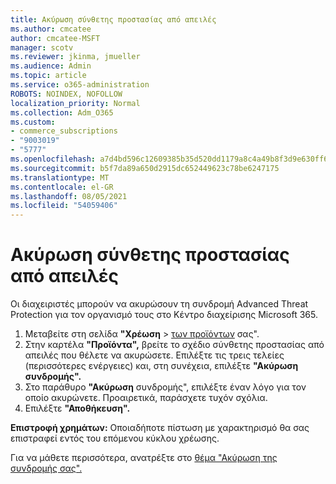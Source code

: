```yaml
---
title: Ακύρωση σύνθετης προστασίας από απειλές
ms.author: cmcatee
author: cmcatee-MSFT
manager: scotv
ms.reviewer: jkinma, jmueller
ms.audience: Admin
ms.topic: article
ms.service: o365-administration
ROBOTS: NOINDEX, NOFOLLOW
localization_priority: Normal
ms.collection: Adm_O365
ms.custom:
- commerce_subscriptions
- "9003019"
- "5777"
ms.openlocfilehash: a7d4bd596c12609385b35d520dd1179a8c4a49b8f3d9e630ff6c3cf1acaae761
ms.sourcegitcommit: b5f7da89a650d2915dc652449623c78be6247175
ms.translationtype: MT
ms.contentlocale: el-GR
ms.lasthandoff: 08/05/2021
ms.locfileid: "54059406"
---
```

# <a name="cancel-advanced-threat-protection"></a>Ακύρωση σύνθετης προστασίας από απειλές

Οι διαχειριστές μπορούν να ακυρώσουν τη συνδρομή Advanced Threat Protection για τον οργανισμό τους στο Κέντρο διαχείρισης Microsoft 365.

1. Μεταβείτε στη σελίδα **"Χρέωση**  >  [των προϊόντων](https://go.microsoft.com/fwlink/p/?linkid=842054) σας".
2. Στην καρτέλα **"Προϊόντα",** βρείτε το σχέδιο σύνθετης προστασίας από απειλές που θέλετε να ακυρώσετε. Επιλέξτε τις τρεις τελείες (περισσότερες ενέργειες) και, στη συνέχεια, επιλέξτε **"Ακύρωση συνδρομής".**
3. Στο παράθυρο **"Ακύρωση** συνδρομής", επιλέξτε έναν λόγο για τον οποίο ακυρώνετε. Προαιρετικά, παράσχετε τυχόν σχόλια.
4. Επιλέξτε **"Αποθήκευση".**

**Επιστροφή χρημάτων:** Οποιαδήποτε πίστωση με χαρακτηρισμό θα σας επιστραφεί εντός του επόμενου κύκλου χρέωσης.

Για να μάθετε περισσότερα, ανατρέξτε στο [θέμα "Ακύρωση της συνδρομής σας".](/microsoft-365/commerce/subscriptions/cancel-your-subscription)
